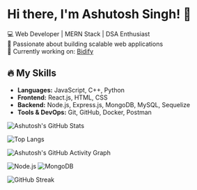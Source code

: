 # Hi there, I'm Ashutosh Singh! 👋

💻 Web Developer | MERN Stack | DSA Enthusiast  
🚀 Passionate about building scalable web applications  
🎯 Currently working on: [Bidify](https://github.com/your-repo)  

## 🔥 My Skills
- **Languages:** JavaScript, C++, Python  
- **Frontend:** React.js, HTML, CSS  
- **Backend:** Node.js, Express.js, MongoDB, MySQL, Sequelize  
- **Tools & DevOps:** Git, GitHub, Docker, Postman  

![Ashutosh's GitHub Stats](https://github-readme-stats.vercel.app/api?username=Ashutosh-singh03&show_icons=true&theme=tokyonight)

![Top Langs](https://github-readme-stats.vercel.app/api/top-langs/?username=Ashutosh-singh03&layout=compact&theme=dark)

![Ashutosh's GitHub Activity Graph](https://github-readme-activity-graph.vercel.app/graph?username=Ashutosh-singh03&theme=react)


![Node.js](https://img.shields.io/badge/Node.js-6DA55F?style=for-the-badge&logo=node.js&logoColor=white)
![MongoDB](https://img.shields.io/badge/MongoDB-4EA94B?style=for-the-badge&logo=mongodb&logoColor=white)

![GitHub Streak](https://streak-stats.demolab.com/?user=Ashutosh-singh03&theme=radical)

